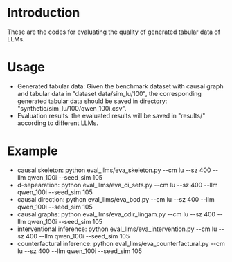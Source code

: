 # Introduction
These are the codes for evaluating the quality of generated tabular data of LLMs.


# Usage
* Generated tabular data: Given the benchmark dataset with causal graph and tabular data in "dataset data/sim_lu/100", the corresponding generated tabular data should be saved in directory: "synthetic/sim_lu/100/qwen_100i.csv".  
* Evaluation results: the evaluated results will be saved in "results/" according to different LLMs.

# Example
* causal skeleton: python eval_llms/eva_skeleton.py --cm lu --sz 400 --llm qwen_100i --seed_sim 105  
* d-sepearation: python eval_llms/eva_ci_sets.py --cm lu --sz 400 --llm qwen_100i --seed_sim 105  
* causal direction: python eval_llms/eva_bcd.py --cm lu --sz 400 --llm qwen_100i --seed_sim 105  
* causal graphs: python eval_llms/eva_cdir_lingam.py --cm lu --sz 400 --llm qwen_100i --seed_sim 105 
* interventional inference: python eval_llms/eva_intervention.py --cm lu --sz 400 --llm qwen_100i --seed_sim 105
* counterfactural inference: python eval_llms/eva_counterfactural.py --cm lu --sz 400 --llm qwen_100i --seed_sim 105